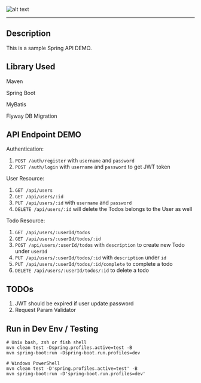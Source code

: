 ![alt text](https://travis-ci.org/raviwu/spring-todo.svg?branch=master)

---

## Description

This is a sample Spring API DEMO.

## Library Used

Maven

Spring Boot

MyBatis

Flyway DB Migration

## API Endpoint DEMO

Authentication:

1. `POST /auth/register` with `username` and `password`
2. `POST /auth/login` with `username` and `password` to get JWT token

User Resource:

1. `GET /api/users`
2. `GET /api/users/:id`
3. `PUT /api/users/:id` with `username` and `password`
4. `DELETE /api/users/:id` will delete the Todos belongs to the User as well

Todo Resource:

1. `GET /api/users/:userId/todos`
2. `GET /api/users/:userId/todos/:id`
3. `POST /api/users/:userId/todos` with `description` to create new Todo under `userId`
4. `PUT /api/users/:userId/todos/:id` with `description` under `id`
5. `PUT /api/users/:userId/todos/:id/complete` to complete a todo
6. `DELETE /api/users/:userId/todos/:id` to delete a todo

## TODOs

1. JWT should be expired if user update password
2. Request Param Validator

## Run in Dev Env / Testing

```shell
# Unix bash, zsh or fish shell
mvn clean test -Dspring.profiles.active=test -B
mvn spring-boot:run -Dspring-boot.run.profiles=dev

# Windows PowerShell
mvn clean test -D'spring.profiles.active=test' -B
mvn spring-boot:run -D'spring-boot.run.profiles=dev'
```

